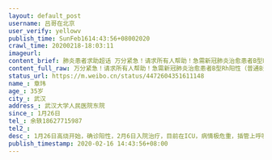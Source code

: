 ```yaml
---
layout: default_post
username: 吕哥在北京
user_verify: yellowv
publish_time: SunFeb1614:43:56+08002020
crawl_time: 20200218-18:03:11
imageurl: 
content_brief: 肺炎患者求助超话 万分紧急！请求所有人帮助！急需新冠肺炎治愈患者B型Rh阳性（普通B型）血浆！【姓名】章玮【年龄】35岁【所在城市】武汉【所在小区、社区】武汉大学人民医院东院【患病时间】1月26日【联系方式】 余轶 18627715987【其他紧急联系人】【病情描述】 ：1月26日高烧开始，确 ...全文
content_full_raw: 万分紧急！请求所有人帮助！急需新冠肺炎治愈患者B型Rh阳性（普通B型）血浆！<br/>【姓名】章玮<br/>【年龄】35岁<br/>【所在城市】武汉<br/>【所在小区、社区】武汉大学人民医院东院<br/>【患病时间】1月26日<br/>【联系方式】余轶18627715987<br/>【其他紧急联系人】<br/>【病情描述】：1月26日高烧开始，确诊阳性，2月6日入院治疗，目前在ICU，病情极危重，插管上呼吸机，ECMO抢救4天。经与医生沟通，可以使用。目前生命以小时在计算，现急需确诊出院患者B型Rh阳性血浆捐助！！！<br/>【血浆供者要求】18至60岁确诊治愈出院，隔离康复14天的患者！<br/>目前家中四个老人，还有一个5个月婴儿！请求大家救救他！<adata-url="http://t.cn/ELT0hke"href="http://weibo.com/p/1001018008611000000000000"data-hide=""><spanclass='url-icon'><imgstyle='width:1rem;height:1rem'src='https://h5.sinaimg.cn/upload/2015/09/25/3/timeline_card_small_location_default.png'></span><spanclass="surl-text">北京</span></a>
status_url: https://m.weibo.cn/status/4472604351611148
name_: 章玮
age_: 35岁
city_: 武汉
address_: 武汉大学人民医院东院
since_: 1月26日
tel_: 余轶18627715987
tel2_: 
desc_: 1月26日高烧开始，确诊阳性，2月6日入院治疗，目前在ICU，病情极危重，插管上呼吸机，ECMO抢救4天。经与医生沟通，可以使用。目前生命以小时在计算，现急需确诊出院患者B型Rh阳性血浆捐助！！！
publish_timestamp: 2020-02-16 14:43:56+08:00
---
```

